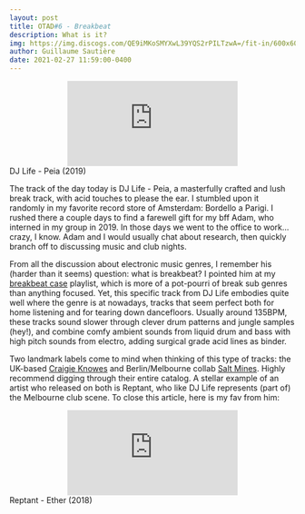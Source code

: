 ```yaml
---
layout: post
title: OTAD#6 - Breakbeat
description: What is it?
img: https://img.discogs.com/QE9iMKoSMYXwL39YQS2rPILTzwA=/fit-in/600x600/filters:strip_icc():format(jpeg):mode_rgb():quality(90)/discogs-images/R-13990245-1571920736-1796.jpeg.jpg
author: Guillaume Sautière
date: 2021-02-27 11:59:00-0400
---
```


<div class="row">
    <div class="col-sm mt-3 mt-md-0 video" align="center">
        <iframe src="https://www.youtube.com/embed/TgoGo_NY3eo" frameborder="0" allow="accelerometer; autoplay; encrypted-media; gyroscope; picture-in-picture" allowfullscreen></iframe>
    </div>
</div>

<div class="caption">
    DJ Life - Peia (2019)
</div>

The track of the day today is DJ Life - Peia, a masterfully crafted and lush break track, with acid touches to please the ear. I stumbled upon it randomly in my favorite record store of Amsterdam: Bordello a Parigi. I rushed there a couple days to find a farewell gift for my bff Adam, who interned in my group in 2019. In those days we went to the office to work... crazy, I know. Adam and I would usually chat about research, then quickly branch off to discussing music and club nights.

From all the discussion about electronic music genres, I remember his (harder than it seems) question: what is breakbeat? I pointed him at my [breakbeat case](https://www.youtube.com/playlist?list=PLBLV0mgoy14rnOuijW2K3agmvvvVeTJ-2) playlist, which is more of a pot-pourri of break sub genres than anything focused. Yet, this specific track from DJ Life embodies quite well where the genre is at nowadays, tracks that seem perfect both for home listening and for tearing down dancefloors. Usually around 135BPM, these tracks sound slower through clever drum patterns and jungle samples (hey!), and combine comfy ambient sounds from liquid drum and bass with high pitch sounds from electro, adding surgical grade acid lines as binder.

Two landmark labels come to mind when thinking of this type of tracks: the UK-based [Craigie Knowes](https://craigieknowes.com/) and Berlin/Melbourne collab [Salt Mines](https://saltminesrec.bandcamp.com/). Highly recommend digging through their entire catalog. A stellar example of an artist who released on both is Reptant, who like DJ Life represents (part of) the Melbourne club scene. To close this article, here is my fav from him:

<div class="row">
    <div class="col-sm mt-3 mt-md-0 video" align="center">
        <iframe src="https://www.youtube.com/embed/lzfeWTOxn4s" frameborder="0" allow="accelerometer; autoplay; encrypted-media; gyroscope; picture-in-picture" allowfullscreen></iframe>
    </div>
</div>

<div class="caption">
    Reptant - Ether (2018)
</div>
